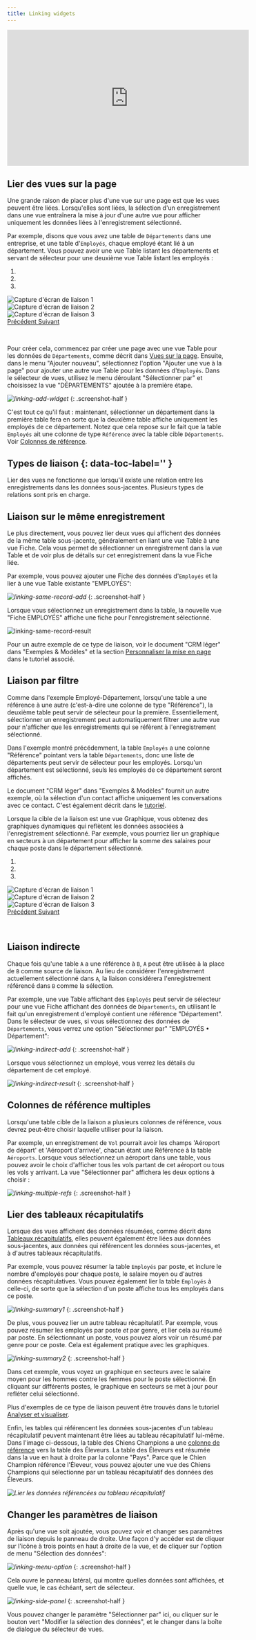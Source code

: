 ```yaml
---
title: Linking widgets
---
```


<iframe width="560" height="315" src="https://www.youtube.com/embed/F5m_je0QKvs?rel=0" frameborder="0" allow="accelerometer; autoplay; encrypted-media; gyroscope; picture-in-picture" allowfullscreen></iframe>

## Lier des vues sur la page

Une grande raison de placer plus d'une vue sur une page est que les vues peuvent être liées. Lorsqu'elles sont liées, la sélection d'un enregistrement dans une vue entraînera la mise à jour d'une autre vue pour afficher uniquement les données liées à l'enregistrement sélectionné.

Par exemple, disons que vous avez une table de `Départements` dans une entreprise, et une table d'`Employés`, chaque employé étant lié à un département. Vous pouvez avoir une vue Table listant les départements et servant de sélecteur pour une deuxième vue Table listant les employés :

<div id="carousel-ex1" class="carousel slide" data-interval="false">
  <!-- Indicateurs -->
  <ol class="carousel-indicators">
    <li data-target="#carousel-ex1" data-slide-to="0" class="active"></li>
    <li data-target="#carousel-ex1" data-slide-to="1"></li>
    <li data-target="#carousel-ex1" data-slide-to="2"></li>
  </ol>

  <!-- Conteneur pour les diapositives -->
  <div class="carousel-inner" role="listbox">
    <div class="item active">
      <img src="../images/linking-ex1-slide1.png" alt="Capture d'écran de liaison 1">
    </div>
    <div class="item">
      <img src="../images/linking-ex1-slide2.png" alt="Capture d'écran de liaison 2">
    </div>
    <div class="item">
      <img src="../images/linking-ex1-slide3.png" alt="Capture d'écran de liaison 3">
    </div>
  </div>

  <!-- Contrôles -->
  <a class="left carousel-control" href="#carousel-ex1" role="button" data-slide="prev">
    <span class="glyphicon glyphicon-chevron-left" aria-hidden="true"></span>
    <span class="sr-only">Précédent</span>
  </a>
  <a class="right carousel-control" href="#carousel-ex1" role="button" data-slide="next">
    <span class="glyphicon glyphicon-chevron-right" aria-hidden="true"></span>
    <span class="sr-only">Suivant</span>
  </a>
</div>

&nbsp;

Pour créer cela, commencez par créer une page avec une vue Table pour les données de `Départements`, comme décrit dans [Vues sur la page](page-widgets.md#widget-picker). Ensuite, dans le menu "Ajouter nouveau", sélectionnez l'option "Ajouter une vue à la page" pour ajouter une autre vue Table pour les données d'`Employés`. Dans le sélecteur de vues, utilisez le menu déroulant "Sélectionner par" et choisissez la vue "DÉPARTEMENTS" ajoutée à la première étape.

*![linking-add-widget](images/linking-add-widget.png)*
{: .screenshot-half }

C'est tout ce qu'il faut : maintenant, sélectionner un département dans la première table fera en sorte que la deuxième table affiche uniquement les employés de ce département. Notez que cela repose sur le fait que la table `Employés` ait une colonne de type `Référence` avec la table cible `Départements`. Voir [Colonnes de référence](col-refs.md).

## Types de liaison {: data-toc-label='' }

Lier des vues ne fonctionne que lorsqu'il existe une relation entre les enregistrements dans les données sous-jacentes. Plusieurs types de relations sont pris en charge.

## Liaison sur le même enregistrement

Le plus directement, vous pouvez lier deux vues qui affichent des données de la même table sous-jacente, généralement en liant une vue Table à une vue Fiche. Cela vous permet de sélectionner un enregistrement dans la vue Table et de voir plus de détails sur cet enregistrement dans la vue Fiche liée.

Par exemple, vous pouvez ajouter une Fiche des données d'`Employés` et la lier à une vue Table existante "EMPLOYÉS":

*![linking-same-record-add](images/linking-same-record-add.png)*
{: .screenshot-half }

Lorsque vous sélectionnez un enregistrement dans la table, la nouvelle vue "Fiche EMPLOYÉS" affiche une fiche pour l'enregistrement sélectionné.

![linking-same-record-result](images/linking-same-record-result.png)

Pour un autre exemple de ce type de liaison, voir le document "CRM léger" dans "Exemples &amp; Modèles" et la section [Personnaliser la mise en page](lightweight-crm.md#customizing-layout) dans le tutoriel associé.

## Liaison par filtre

Comme dans l'exemple Employé-Département, lorsqu'une table a une référence à une autre (c'est-à-dire une colonne de type "Référence"), la deuxième table peut servir de sélecteur pour la première. Essentiellement, sélectionner un enregistrement peut automatiquement filtrer une autre vue pour n'afficher que les enregistrements qui se réfèrent à l'enregistrement sélectionné.

Dans l'exemple montré précédemment, la table `Employés` a une colonne "Référence" pointant vers la table `Départements`, donc une liste de départements peut servir de sélecteur pour les employés. Lorsqu'un département est sélectionné, seuls les employés de ce département seront affichés.

Le document "CRM léger" dans "Exemples &amp; Modèles" fournit un autre exemple, où la sélection d'un contact affiche uniquement les conversations avec ce contact. C'est également décrit dans le [tutoriel](lightweight-crm.md#linking-tables-visually).

Lorsque la cible de la liaison est une vue Graphique, vous obtenez des graphiques dynamiques qui reflètent les données associées à l'enregistrement sélectionné. Par exemple, vous pourriez lier un graphique en secteurs à un département pour afficher la somme des salaires pour chaque poste dans le département sélectionné.

<div id="carousel-ex2" class="carousel slide" data-interval="false">
  <!-- Indicateurs -->
  <ol class="carousel-indicators">
    <li data-target="#carousel-ex2" data-slide-to="0" class="active"></li>
    <li data-target="#carousel-ex2" data-slide-to="1"></li>
    <li data-target="#carousel-ex2" data-slide-to="2"></li>
  </ol>

  <!-- Conteneur pour les diapositives -->
  <div class="carousel-inner" role="listbox">
    <div class="item active">
      <img src="../images/linking-chart-slide1.png" alt="Capture d'écran de liaison 1">
    </div>
    <div class="item">
      <img src="../images/linking-chart-slide2.png" alt="Capture d'écran de liaison 2">
    </div>
    <div class="item">
      <img src="../images/linking-chart-slide3.png" alt="Capture d'écran de liaison 3">
    </div>
  </div>

  <!-- Contrôles -->
  <a class="left carousel-control" href="#carousel-ex2" role="button" data-slide="prev">
    <span class="glyphicon glyphicon-chevron-left" aria-hidden="true"></span>
    <span class="sr-only">Précédent</span>
  </a>
  <a class="right carousel-control" href="#carousel-ex2" role="button" data-slide="next">
    <span class="glyphicon glyphicon-chevron-right" aria-hidden="true"></span>
    <span class="sr-only">Suivant</span>
  </a>
</div>

&nbsp;

## Liaison indirecte

Chaque fois qu'une table `A` a une référence à `B`, `A` peut être utilisée à la place de `B` comme source de liaison. Au lieu de considérer l'enregistrement actuellement sélectionné dans `A`, la liaison considérera l'enregistrement référencé dans `B` comme la sélection.

Par exemple, une vue Table affichant des `Employés` peut servir de sélecteur pour une vue Fiche affichant des données de `Départements`, en utilisant le fait qu'un enregistrement d'employé contient une référence "Département". Dans le sélecteur de vues, si vous sélectionnez des données de `Départements`, vous verrez une option "Sélectionner par" "EMPLOYÉS • Département":

*![linking-indirect-add](images/linking-indirect-add.png)*
{: .screenshot-half }

Lorsque vous sélectionnez un employé, vous verrez les détails du département de cet employé.

*![linking-indirect-result](images/linking-indirect-result.png)*
{: .screenshot-half }

## Colonnes de référence multiples

Lorsqu'une table cible de la liaison a plusieurs colonnes de référence, vous devrez peut-être choisir laquelle utiliser pour la liaison.

Par exemple, un enregistrement de `Vol` pourrait avoir les champs 'Aéroport de départ' et 'Aéroport d'arrivée', chacun étant une Référence à la table `Aéroports`. Lorsque vous sélectionnez un aéroport dans une table, vous pouvez avoir le choix d'afficher tous les vols partant de cet aéroport ou tous les vols y arrivant. La vue "Sélectionner par" affichera les deux options à choisir :

*![linking-multiple-refs](images/linking-multiple-refs.png)*
{: .screenshot-half }

## Lier des tableaux récapitulatifs

Lorsque des vues affichent des données résumées, comme décrit dans [Tableaux récapitulatifs](summary-tables.md), elles peuvent également être liées aux données sous-jacentes, aux données qui référencent les données sous-jacentes, et à d'autres tableaux récapitulatifs.

Par exemple, vous pouvez résumer la table `Employés` par poste, et inclure le nombre d'employés pour chaque poste, le salaire moyen ou d'autres données récapitulatives. Vous pouvez également lier la table `Employés` à celle-ci, de sorte que la sélection d'un poste affiche tous les employés dans ce poste.

<span class="screenshot-large">*![linking-summary1](images/linking-summary1.png)*</span>
{: .screenshot-half }

De plus, vous pouvez lier un autre tableau récapitulatif. Par exemple, vous pouvez résumer les employés par poste *et* par genre, et lier cela au résumé par poste. En sélectionnant un poste, vous pouvez alors voir un résumé par genre pour ce poste. Cela est également pratique avec les graphiques.

<span class="screenshot-large">*![linking-summary2](images/linking-summary2.png)*</span>
{: .screenshot-half }

Dans cet exemple, vous voyez un graphique en secteurs avec le salaire moyen pour les hommes contre les femmes pour le poste sélectionné. En cliquant sur différents postes, le graphique en secteurs se met à jour pour refléter celui sélectionné.

Plus d'exemples de ce type de liaison peuvent être trouvés dans le tutoriel [Analyser et visualiser](investment-research.md#dynamic-charts).

Enfin, les tables qui référencent les données sous-jacentes d'un tableau récapitulatif peuvent maintenant être liées au tableau récapitulatif lui-même. Dans l'image ci-dessous, la table des Chiens Champions a une [colonne de référence](col-types.md#reference-columns) vers la table des Éleveurs. La table des Éleveurs est résumée dans la vue en haut à droite par la colonne "Pays". Parce que le Chien Champion référence l'Éleveur, vous pouvez ajouter une vue des Chiens Champions qui sélectionne par un tableau récapitulatif des données des Éleveurs.

<span class="screenshot-large">*![Lier les données référencées au tableau récapitulatif](images/linking-summary-reference.gif)*</span>

## Changer les paramètres de liaison

Après qu'une vue soit ajoutée, vous pouvez voir et changer ses paramètres de liaison depuis le panneau de droite. Une façon d'y accéder est de cliquer sur l'icône à trois points en haut à droite de la vue, et de cliquer sur l'option de menu "Sélection des données":

*![linking-menu-option](images/linking-menu-option.png)*
{: .screenshot-half }

Cela ouvre le panneau latéral, qui montre quelles données sont affichées, et quelle vue, le cas échéant, sert de sélecteur.

*![linking-side-panel](images/linking-side-panel.png)*
{: .screenshot-half }

Vous pouvez changer le paramètre "Sélectionner par" ici, ou cliquer sur le bouton vert "Modifier la sélection des données", et le changer dans la boîte de dialogue du sélecteur de vues.

